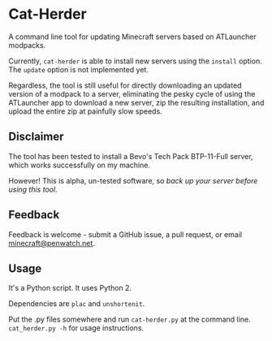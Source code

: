 # Cat-Herder

A command line tool for updating Minecraft servers based on ATLauncher modpacks.

Currently, `cat-herder` is able to install new servers using the `install` option. The `update` option is not implemented yet.

Regardless, the tool is still useful for directly downloading an updated version of a modpack to a server, eliminating the pesky cycle of using the ATLauncher app to download a new server, zip the resulting installation, and upload the entire zip at painfully slow speeds.

## Disclaimer

The tool has been tested to install a Bevo's Tech Pack BTP-11-Full server, which works successfully on my machine.

However! This is alpha, un-tested software, so *back up your server before using this tool*.

## Feedback

Feedback is welcome - submit a GitHub issue, a pull request, or email minecraft@penwatch.net.

## Usage

It's a Python script. It uses Python 2.

Dependencies are `plac` and `unshortenit`.

Put the .py files somewhere and run `cat-herder.py` at the command line. `cat_herder.py -h` for usage instructions.
